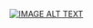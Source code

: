 [![IMAGE ALT TEXT](https://www.youtube.com/embed/t6m1kv_9lWY)]([http://www.youtube.com/watch?v=YOUTUBE_VIDEO_ID_HERE](https://www.youtube.com/embed/t6m1kv_9lWY) "YouTube video player")
